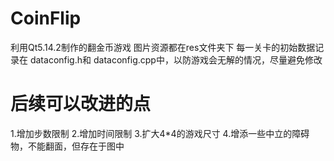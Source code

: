 # CoinFlip
利用Qt5.14.2制作的翻金币游戏
图片资源都在res文件夹下
每一关卡的初始数据记录在 dataconfig.h和 dataconfig.cpp中，以防游戏会无解的情况，尽量避免修改
# 后续可以改进的点
1.增加步数限制
2.增加时间限制
3.扩大4*4的游戏尺寸
4.增添一些中立的障碍物，不能翻面，但存在于图中

